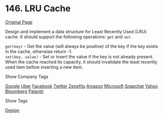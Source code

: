 # 146. LRU Cache

[Original Page](https://leetcode.com/problems/lru-cache/)

Design and implement a data structure for Least Recently Used (LRU) cache. It should support the following operations: `get` and `set`.

`get(key)` - Get the value (will always be positive) of the key if the key exists in the cache, otherwise return -1.  
`set(key, value)` - Set or insert the value if the key is not already present. When the cache reached its capacity, it should invalidate the least recently used item before inserting a new item.

<div>

<div id="company_tags" class="btn btn-xs btn-warning">Show Company Tags</div>

<span class="hidebutton">[Google](/company/google/) [Uber](/company/uber/) [Facebook](/company/facebook/) [Twitter](/company/twitter/) [Zenefits](/company/zenefits/) [Amazon](/company/amazon/) [Microsoft](/company/microsoft/) [Snapchat](/company/snapchat/) [Yahoo](/company/yahoo/) [Bloomberg](/company/bloomberg/) [Palantir](/company/palantir/)</span></div>

<div>

<div id="tags" class="btn btn-xs btn-warning">Show Tags</div>

<span class="hidebutton">[Design](/tag/design/)</span></div>